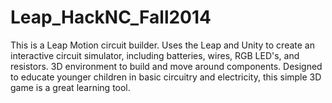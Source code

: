 Leap_HackNC_Fall2014
====================

This is a Leap Motion circuit builder. Uses the Leap and Unity to create an interactive circuit simulator,
including batteries, wires, RGB LED's, and resistors. 3D environment to build and move around 
components.
Designed to educate younger children in basic circuitry and electricity, this simple 3D game 
is a great learning tool. 
